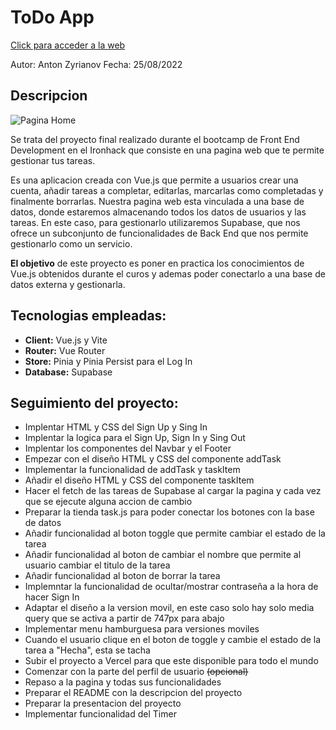 # [](https://github.com/zantonz/final-project/blob/master/README.md)ToDo App

[Click para acceder a la web](https://todo-zantonz.vercel.app/)

Autor: Anton Zyrianov
Fecha: 25/08/2022

## Descripcion

![Pagina Home](https://i.postimg.cc/m2rV83dV/Captura-de-pantalla-2022-08-25-a-las-10-38-46.png)

Se trata del proyecto final realizado durante el bootcamp de Front End Development en el Ironhack que consiste en una pagina web que te permite gestionar tus tareas.

Es una aplicacion creada con Vue.js que permite a usuarios crear una cuenta, añadir tareas a completar, editarlas, marcarlas como completadas y finalmente borrarlas. Nuestra pagina web esta vinculada a una base de datos, donde estaremos almacenando todos los datos de usuarios y las tareas. En este caso, para gestionarlo utilizaremos Supabase, que nos ofrece un subconjunto de funcionalidades de Back End que nos permite gestionarlo como un servicio.

**El objetivo** de este proyecto es poner en practica los conocimientos de Vue.js obtenidos durante el curos y ademas poder conectarlo a una base de datos externa y gestionarla.

## Tecnologias empleadas:

- **Client:** Vue.js y Vite
- **Router:** Vue Router
- **Store:** Pinia y Pinia Persist para el Log In
- **Database:** Supabase

## Seguimiento del proyecto:

- Implentar HTML y CSS del Sign Up y Sing In
- Implentar la logica para el Sign Up, Sign In y Sing Out
- Implentar los componentes del Navbar y el Footer
- Empezar con el diseño HTML y CSS del componente addTask
- Implementar la funcionalidad de addTask y taskItem
- Añadir el diseño HTML y CSS del componente taskItem
- Hacer el fetch de las tareas de Supabase al cargar la pagina y cada vez que se ejecute alguna accion de cambio
- Preparar la tienda task.js para poder conectar los botones con la base de datos
- Añadir funcionalidad al boton toggle que permite cambiar el estado de la tarea
- Añadir funcionalidad al boton de cambiar el nombre que permite al usuario cambiar el titulo de la tarea
- Añadir funcionalidad al boton de borrar la tarea
- Implemntar la funcionalidad de ocultar/mostrar contraseña a la hora de hacer Sign In
- Adaptar el diseño a la version movil, en este caso solo hay solo media query que se activa a partir de 747px para abajo
- Implementar menu hamburguesa para versiones moviles
- Cuando el usuario clique en el boton de toggle y cambie el estado de la tarea a "Hecha", esta se tacha
- Subir el proyecto a Vercel para que este disponible para todo el mundo
- Comenzar con la parte del perfil de usuario ~~(opcional)~~
- Repaso a la pagina y todas sus funcionalidades
- Preparar el README con la descripcion del proyecto
- Preparar la presentacion del proyecto
- Implementar funcionalidad del Timer
